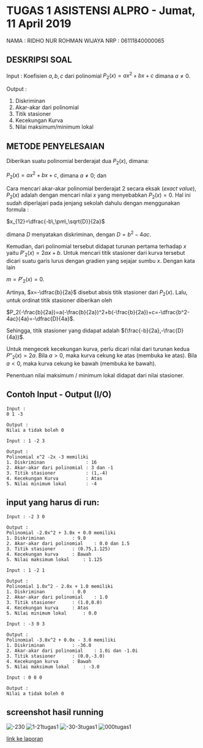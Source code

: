 # TUGAS 1 ASISTENSI ALPRO - Jumat, 11 April 2019
NAMA  : RIDHO NUR ROHMAN WIJAYA
NRP   : 06111840000065

## DESKRIPSI SOAL
Input : Koefisien $a,b,c$ dari polinomial $P_2(x)=ax^2+bx+c$ dimana $a\neq0$.

Output :

1. Diskriminan
2. Akar-akar dari polinomial
3. Titik stasioner
4. Kecekungan Kurva
5. Nilai maksimum/minimum lokal

## METODE PENYELESAIAN
Diberikan suatu polinomial berderajat dua $P_2(x)$, dimana:

$P_2(x)=ax^2+bx+c$, dimana $a\neq0$; dan

Cara mencari akar-akar polinomial berderajat 2 secara eksak (*exact value*), $P_2(x)$ adalah dengan mencari nilai $x$ yang menyebabkan $P_2(x)=0$. Hal ini sudah diperlajari pada jenjang sekolah dahulu dengan menggunakan formula :

$x_{12}=\dfrac{-b\,\pm\,\sqrt{D}}{2a}$

dimana $D$ menyatakan diskriminan, dengan $D=b^2-4ac$.

Kemudian, dari polinomial tersebut didapat turunan pertama terhadap $x$ yaitu $P'_2(x)=2ax+b$. Untuk mencari titik stasioner dari kurva tersebut dicari suatu garis lurus dengan gradien yang sejajar sumbu $x$. Dengan kata lain 

$m=P'_2(x)=0$. 

Artinya, $x=-\dfrac{b}{2a}$ disebut absis titik stasioner dari $P_2(x)$. Lalu, untuk ordinat titik stasioner diberikan oleh 

$P_2(-\frac{b}{2a})=a(-\frac{b}{2a})^2+b(-\frac{b}{2a})+c=-\dfrac{b^2-4ac}{4a}=-\dfrac{D}{4a}$.

Sehingga, titik stasioner yang didapat adalah $(\frac{-b}{2a},-\frac{D}{4a})$.

Untuk mengecek kecekungan kurva, perlu dicari nilai dari turunan kedua $P''_2(x)=2a$. Bila $a>0$, maka kurva cekung ke atas (membuka ke atas). Bila $a<0$, maka kurva cekung ke bawah (membuka ke bawah).

Penentuan nilai maksimum / minimum lokal didapat dari nilai stasioner.

## Contoh Input - Output (I/O)
~~~~
Input :
0 1 -3

Output :
Nilai a tidak boleh 0
~~~~
~~~~
Input : 1 -2 3

Output :
Polinomial x^2 -2x -3 memiliki
1. Diskriminan               : 16
2. Akar-akar dari polinomial : 3 dan -1
3. Titik stasioner           : (1,-4)
4. Kecekungan Kurva          : Atas
5. Nilai minimum lokal       : -4
~~~~

## input yang harus di run:
~~~~
Input : -2 3 0

Output :
Polinomial -2.0x^2 + 3.0x + 0.0 memiliki
1. Diskriminan			: 9.0
2. Akar-akar dari polinomial	: 0.0 dan 1.5
3. Titik stasioner		: (0.75,1.125)
4. Kecekungan kurva		: Bawah
5. Nilai maksimum lokal		: 1.125
~~~~
~~~~
Input : 1 -2 1

Output :
Polinomial 1.0x^2 - 2.0x + 1.0 memiliki
1. Diskriminan			: 0.0
2. Akar-akar dari polinomial	: 1.0
3. Titik stasioner		: (1.0,0.0)
4. Kecekungan kurva		: Atas
5. Nilai minimum lokal		: 0.0
~~~~
~~~~
Input : -3 0 3

Output :
Polinomial -3.0x^2 + 0.0x - 3.0 memiliki
1. Diskriminan			: -36.0
2. Akar-akar dari polinomial	: 1.0i dan -1.0i
3. Titik stasioner		: (0.0,-3.0)
4. Kecekungan kurva		: Bawah
5. Nilai maksimum lokal		: -3.0
~~~~
~~~~
Input : 0 0 0

Output :
Nilai a tidak boleh 0
~~~~

## screenshot hasil running
![-230](https://user-images.githubusercontent.com/49511033/56494597-f545e900-651c-11e9-8efc-6849cac473d2.PNG)
![1-21tugas1](https://user-images.githubusercontent.com/49511033/56494601-fa0a9d00-651c-11e9-8bd8-28f5c7473853.PNG)
![-30-3tugas1](https://user-images.githubusercontent.com/49511033/56494611-00991480-651d-11e9-947e-ffa85d49e2a0.PNG)
![000tugas1](https://user-images.githubusercontent.com/49511033/56494621-07c02280-651d-11e9-848e-1b41007dd072.PNG)

[link ke laporan](https://github.com/asistensi-matematika/tugas1-RinRoya/blob/master/RidhoNurRohmanWijaya_Tugas1_Solution.java)
